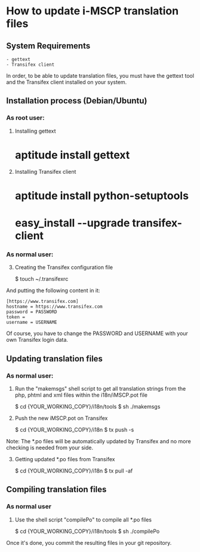 # How to update i-MSCP translation files

## System Requirements

	- gettext
	- Transifex client

In order, to be able to update translation files, you must have the gettext
tool and the Transifex client installed on your system.

## Installation process (Debian/Ubuntu)

### As root user:

 1.	Installing gettext

	# aptitude install gettext

 2.	Installing Transifex client

	# aptitude install python-setuptools
	# easy_install --upgrade transifex-client

### As normal user:

3. Creating the Transifex configuration file

	$ touch ~/.transifexrc

And putting the following content in it:

	[https://www.transifex.com]
	hostname = https://www.transifex.com
	password = PASSWORD
	token =
	username = USERNAME

Of course, you have to change the PASSWORD and USERNAME with your own Transifex
login data.

## Updating translation files

### As normal user:

 1.	Run the "makemsgs" shell script to get all translation strings from the
	php, phtml and xml files within the i18n/iMSCP.pot file

	$ cd {YOUR_WORKING_COPY}/i18n/tools
	$ sh ./makemsgs

 2.	Push the new iMSCP.pot on Transifex

	$ cd {YOUR_WORKING_COPY}/i18n
	$ tx push -s

Note: The *.po files will be automatically updated by Transifex and no more
	  checking is needed from your side.

 3. Getting updated *.po files from Transifex

	$ cd {YOUR_WORKING_COPY}/i18n
	$ tx pull -af

## Compiling translation files

### As normal user

 1.	Use the shell script "compilePo" to compile all *.po files

	$ cd {YOUR_WORKING_COPY}/i18n/tools
	$ sh ./compilePo

Once it's done, you commit the resulting files in your git repository.
